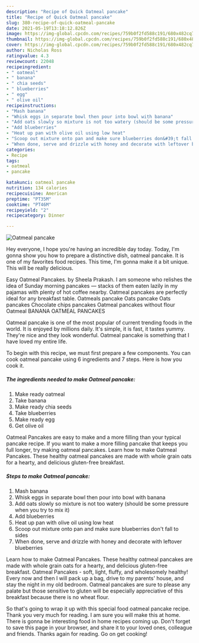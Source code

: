 ```yaml
---
description: "Recipe of Quick Oatmeal pancake"
title: "Recipe of Quick Oatmeal pancake"
slug: 380-recipe-of-quick-oatmeal-pancake
date: 2021-05-19T13:18:12.826Z
image: https://img-global.cpcdn.com/recipes/759b0f2fd588c191/680x482cq70/oatmeal-pancake-recipe-main-photo.jpg
thumbnail: https://img-global.cpcdn.com/recipes/759b0f2fd588c191/680x482cq70/oatmeal-pancake-recipe-main-photo.jpg
cover: https://img-global.cpcdn.com/recipes/759b0f2fd588c191/680x482cq70/oatmeal-pancake-recipe-main-photo.jpg
author: Nicholas Ross
ratingvalue: 4.3
reviewcount: 22048
recipeingredient:
- " oatmeal"
- " banana"
- " chia seeds"
- " blueberries"
- " egg"
- " olive oil"
recipeinstructions:
- "Mash banana"
- "Whisk eggs in separate bowl then pour into bowl with banana"
- "Add oats slowly so mixture is not too watery (should be some pressure when you try to mix it)"
- "Add blueberries"
- "Heat up pan with olive oil using low heat"
- "Scoop out mixture onto pan and make sure blueberries don&#39;t fall to sides"
- "When done, serve and drizzle with honey and decorate with leftover blueberries"
categories:
- Recipe
tags:
- oatmeal
- pancake

katakunci: oatmeal pancake 
nutrition: 134 calories
recipecuisine: American
preptime: "PT35M"
cooktime: "PT46M"
recipeyield: "2"
recipecategory: Dinner

---
```



![Oatmeal pancake](https://img-global.cpcdn.com/recipes/759b0f2fd588c191/680x482cq70/oatmeal-pancake-recipe-main-photo.jpg)

Hey everyone, I hope you're having an incredible day today. Today, I'm gonna show you how to prepare a distinctive dish, oatmeal pancake. It is one of my favorites food recipes. This time, I'm gonna make it a bit unique. This will be really delicious.

Easy Oatmeal Pancakes. by Sheela Prakash. I am someone who relishes the idea of Sunday morning pancakes — stacks of them eaten lazily in my pajamas with plenty of hot coffee nearby. Oatmeal pancakes are perfectly ideal for any breakfast table. Oatmeals pancake Oats pancake Oats pancakes Chocolate chips pancakes Oatmeal pancakes without flour Oatmeal BANANA OATMEAL PANCAKES

Oatmeal pancake is one of the most popular of current trending foods in the world. It is enjoyed by millions daily. It's simple, it is fast, it tastes yummy. They're nice and they look wonderful. Oatmeal pancake is something that I have loved my entire life.


To begin with this recipe, we must first prepare a few components. You can cook oatmeal pancake using 6 ingredients and 7 steps. Here is how you cook it.

<!--inarticleads1-->

##### The ingredients needed to make Oatmeal pancake:

1. Make ready  oatmeal
1. Take  banana
1. Make ready  chia seeds
1. Take  blueberries
1. Make ready  egg
1. Get  olive oil


Oatmeal Pancakes are easy to make and a more filling than your typical pancake recipe. If you want to make a more filling pancake that keeps you full longer, try making oatmeal pancakes. Learn how to make Oatmeal Pancakes. These healthy oatmeal pancakes are made with whole grain oats for a hearty, and delicious gluten-free breakfast. 

<!--inarticleads2-->

##### Steps to make Oatmeal pancake:

1. Mash banana
1. Whisk eggs in separate bowl then pour into bowl with banana
1. Add oats slowly so mixture is not too watery (should be some pressure when you try to mix it)
1. Add blueberries
1. Heat up pan with olive oil using low heat
1. Scoop out mixture onto pan and make sure blueberries don&#39;t fall to sides
1. When done, serve and drizzle with honey and decorate with leftover blueberries


Learn how to make Oatmeal Pancakes. These healthy oatmeal pancakes are made with whole grain oats for a hearty, and delicious gluten-free breakfast. Oatmeal Pancakes - soft, light, fluffy, and wholesomely healthy! Every now and then I will pack up a bag, drive to my parents&#39; house, and stay the night in my old bedroom. Oatmeal pancakes are sure to please any palate but those sensitive to gluten will be especially appreciative of this breakfast because there is no wheat flour. 

So that's going to wrap it up with this special food oatmeal pancake recipe. Thank you very much for reading. I am sure you will make this at home. There is gonna be interesting food in home recipes coming up. Don't forget to save this page in your browser, and share it to your loved ones, colleague and friends. Thanks again for reading. Go on get cooking!
